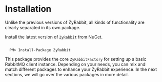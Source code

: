 # Installation

Unlike the previous versions of ZyRabbit, all kinds of functionality are clearly separated in its own package.

Install the latest version of [`ZyRabbit`](https://www.nuget.org/packages/ZyRabbit/) from NuGet.

```nuget

  PM> Install-Package ZyRabbit
```

This package provides the core `ZyRabbitFactory` for setting up a basic RabbitMQ client instance. Depending on your needs, you can mix and match different packages to enhance your ZyRabbit experience.
In the next sections, we will go over the various packages in more detail.
